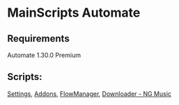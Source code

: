 # MainScripts Automate
## Requirements
Automate 1.30.0 Premium
## Scripts:
[Settings](https://github.com/MainPlay-YT/MainScripts-Automate/blob/main/Settings/Readme/EN.md), [Addons](https://github.com/MainPlay-YT/MainScripts-Automate/blob/main/Addons/Readme/EN.md), [FlowManager](https://github.com/MainPlay-YT/MainScripts-Automate/blob/main/FlowManager/Readme/EN.md), [Downloader - NG Music](https://github.com/MainPlay-YT/MainScripts-Automate/blob/main/MainDownloaderNGMusic/Readme/EN.md)